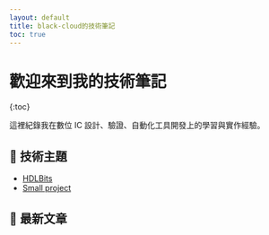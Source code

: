 ```yaml
---
layout: default
title: black-cloud的技術筆記
toc: true
---
```


# 歡迎來到我的技術筆記

{:toc}

這裡紀錄我在數位 IC 設計、驗證、自動化工具開發上的學習與實作經驗。

## 🔧 技術主題
- [HDLBits](HDLBits_index.md)
- [Small project](small_project_index.md)


## 📄 最新文章


